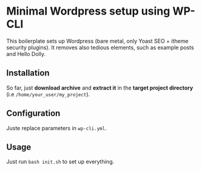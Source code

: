 # Minimal Wordpress setup using WP-CLI
This boilerplate sets up Wordpress (bare metal, only Yoast SEO + itheme security plugins). It removes also tedious elements, such as example posts and Hello Dolly.

## Installation
So far, just __download archive__ and __extract it__ in the __target project directory__ (i.e `/home/your_user/my_project`).

## Configuration
Juste replace parameters in `wp-cli.yml`.

## Usage
Just run `bash init.sh` to set up everything.
